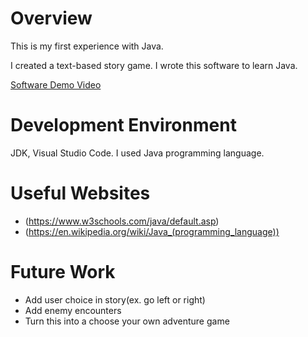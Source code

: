 # Overview
This is my first experience with Java.

I created a text-based story game.
I wrote this software to learn Java.

[Software Demo Video]((https://youtu.be/X5SqXb16yY4))

# Development Environment

JDK, Visual Studio Code.
I used Java programming language.

# Useful Websites


- (https://www.w3schools.com/java/default.asp)
- (https://en.wikipedia.org/wiki/Java_(programming_language))

# Future Work

- Add user choice in story(ex. go left or right)
- Add enemy encounters
- Turn this into a choose your own adventure game
